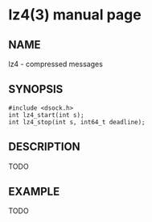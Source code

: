 # lz4(3) manual page

## NAME

lz4 - compressed messages

## SYNOPSIS

```
#include <dsock.h>
int lz4_start(int s);
int lz4_stop(int s, int64_t deadline);
```

## DESCRIPTION

TODO

## EXAMPLE

TODO

